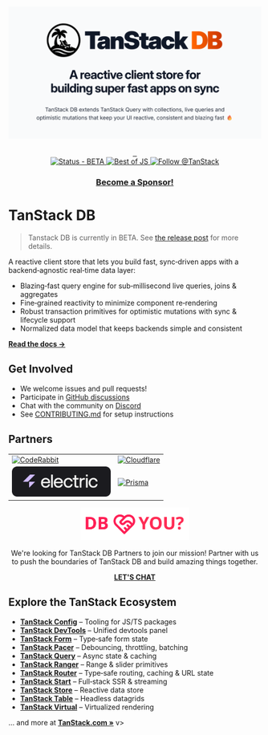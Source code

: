 
<div align="center">
  <img src="./media/header_db.png" >
</div>

<br />

<div align="center">
	<a href="https://npmjs.com/package/@tanstack/db" target="\_parent">
	  <img alt="" src="https://img.shields.io/npm/dm/@tanstack/db.svg" alt="npm downloads" />
	</a>
	<a href="https://github.com/TanStack/db" target="\_parent">
	  <img alt="" src="https://img.shields.io/github/stars/TanStack/db.svg?style=social&label=Star" alt="GitHub stars" />
	</a>
	<a href="https://bundlejs.com/?q=%40tanstack%2Fdb&config=%7B%22esbuild%22%3A%7B%22external%22%3A%5B%22react%22%2C%22react-dom%22%5D%7D%7D&badge=" target="\_parent">
	  <img alt="" src="https://deno.bundlejs.com/?q=@tanstack/db&config={%22esbuild%22:{%22external%22:[%22react%22,%22react-dom%22]}}&badge=detailed" alt="Bundle size" />
	</a>
</div>

<div align="center">
	<a href="#status">
    <img src="https://img.shields.io/badge/status-beta-yellow" alt="Status - BETA">
  </a>
	<a href="https://bestofjs.org/projects/tanstack-db">
		<img alt="Best of JS" src="https://img.shields.io/endpoint?url=https://bestofjs-serverless.now.sh/api/project-badge?fullName=TanStack%2Fdb%26since=daily" alt="Best of JS"/>
	</a>
	<a href="https://twitter.com/tan_stack">
		<img src="https://img.shields.io/twitter/follow/tan_stack.svg?style=social" alt="Follow @TanStack"/>
	</a>
</div>

<div align="center">
		
###  [Become a Sponsor!](https://github.com/sponsors/tannerlinsley/)
</div>

# TanStack DB 

> Tanstack DB is currently in BETA. See [the release post](https://tanstack.com/blog/tanstack-db-0.1-the-embedded-client-database-for-tanstack-query) for more details.

A reactive client store that lets you build fast, sync‑driven apps with a backend‑agnostic real‑time data layer:

- Blazing‑fast query engine for sub‑millisecond live queries, joins & aggregates  
- Fine‑grained reactivity to minimize component re‑rendering  
- Robust transaction primitives for optimistic mutations with sync & lifecycle support  
- Normalized data model that keeps backends simple and consistent


<a href="https://tanstack.com/db" style="font-weight:bold" >Read the docs →</a>
<br />

## Get Involved

- We welcome issues and pull requests!
- Participate in [GitHub discussions](https://github.com/TanStack/db/discussions)
- Chat with the community on [Discord](https://discord.com/invite/WrRKjPJ)
- See [CONTRIBUTING.md](./CONTRIBUTING.md) for setup instructions

## Partners

<table align="center">
<tr>
<td>
<a href="https://www.coderabbit.ai/?via=tanstack&dub_id=aCcEEdAOqqutX6OS" >
<picture>
  <source media="(prefers-color-scheme: dark)" srcset="https://tanstack.com/assets/coderabbit-dark-CMcuvjEy.svg" height="40" />
  <source media="(prefers-color-scheme: light)" srcset="https://tanstack.com/assets/coderabbit-light-DVMJ2jHi.svg" height="40" />
  <img src="https://tanstack.com/assets/coderabbit-light-DVMJ2jHi.svg" height="40" alt="CodeRabbit" />
</picture>
</a>
</td>
<td>
<a href="https://www.cloudflare.com?utm_source=tanstack">
<picture>
  <source media="(prefers-color-scheme: dark)" srcset="https://tanstack.com/assets/cloudflare-white-DQDB7UaL.svg" height="60" />
  <source media="(prefers-color-scheme: light)" srcset="https://tanstack.com/assets/cloudflare-black-CPufaW0B.svg" height="60" />
  <img src="https://tanstack.com/assets/cloudflare-black-CPufaW0B.svg" height="60" alt="Cloudflare" />
</picture>
</a>
</td>
</tr>
<tr>
<td>
<a href="https://electric-sql.com">
<picture>
	<source media="(prefers-color-scheme: dark)" srcset="https://tanstack.com/assets/electric-dark-Bfu2Vl2j.svg" height="60">
	<source media="(prefers-color-scheme: light)" srcset="https://tanstack.com/assets/electric-light-C-5MDda4.svg" height="60">
	<img src="https://raw.githubusercontent.com/electric-sql/meta/main/identity/ElectricSQL-logo.with-background.sm.png" height="60" alt="ElectricSQL logo"/>
</picture>
</a>
</td>
<td>
<a href="https://www.prisma.io?utm_source=tanstack&via=tanstack">
<picture>
<source media="(prefers-color-scheme: dark)" srset="https://tanstack.com/assets/prisma-dark-DwgDxLwn.svg" height="60">
<source media="(prefers-color-scheme: light)" srset="https://tanstack.com/assets/prisma-light-Cloa3Onm.svg" height="60">
<img src="https://tanstack.com/assets/prisma-dark-DwgDxLwn.svg" height="60" alt="Prisma">
</picture>
</a>
</td>
</tr>
</table>


<div align="center">
<img src="./media/partner_logo.svg" alt="DB & you?" height="65">
<p>
We're looking for TanStack DB Partners to join our mission! Partner with us to push the boundaries of TanStack DB and build amazing things together.
</p>
<a href="mailto:partners@tanstack.com?subject=TanStack DB Partnership"><b>LET'S CHAT</b></a>
</div>

## Explore the TanStack Ecosystem


- <a href="https://github.com/tanstack/config"><b>TanStack Config</b></a> – Tooling for JS/TS packages
- <a href="https://github.com/tanstack/devtools"><b>TanStack DevTools</b></a> – Unified devtools panel
- <a href="https://github.com/tanstack/form"><b>TanStack Form</b></a> – Type‑safe form state
- <a href="https://github.com/tanstack/pacer"><b>TanStack Pacer</b></a> – Debouncing, throttling, batching <br/>
- <a href="https://github.com/tanstack/query"><b>TanStack Query</b></a> – Async state & caching
- <a href="https://github.com/tanstack/ranger"><b>TanStack Ranger</b></a> – Range & slider primitives
- <a href="https://github.com/tanstack/router"><b>TanStack Router</b></a> – Type‑safe routing, caching & URL state
- <a href="https://github.com/tanstack/router"><b>TanStack Start</b></a> – Full‑stack SSR & streaming
- <a href="https://github.com/tanstack/store"><b>TanStack Store</b></a> – Reactive data store
- <a href="https://github.com/tanstack/table"><b>TanStack Table</b></a> – Headless datagrids
- <a href="https://github.com/tanstack/virtual"><b>TanStack Virtual</b></a> – Virtualized rendering

… and more at <a href="https://tanstack.com"><b>TanStack.com »</b></a>
v>

<!-- Use the force, Luke -->
